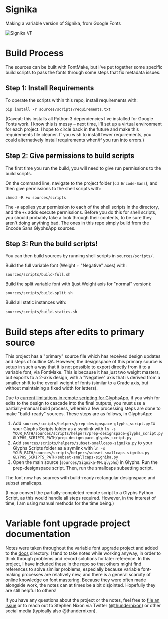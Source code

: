# Signika
Making a variable version of Signika, from Google Fonts

![Signika VF](https://github.com/thundernixon/Signika/blob/f3ae1a5bee3735feb7f69db54833175cbb658134/dist/Signika-MM-VF-2018-10-16-16_01/signika-VF%202018-10-16%20at%2015.41.36.gif)


# Build Process

The sources can be built with FontMake, but I've put together some specific build scripts to pass the fonts through some steps that fix metadata issues.

## Step 1: Install Requirements

To operate the scripts within this repo, install requirements with:

```
pip install -r sources/scripts/requirements.txt
```

(Caveat: this installs all Python 3 dependencies I've installed for Google Fonts work. I know this is messy – next time, I'll set up a virtual environment for each project. I hope to circle back in the future and make this requirements file cleaner. If you wish to install fewer requirements, you could alternatively install requirements when/if you run into errors.)

## Step 2: Give permissions to build scripts

The first time you run the build, you will need to give run permissions to the build scripts.

On the command line, navigate to the project folder (`cd Encode-Sans`), and then give permissions to the shell scripts with:

```
chmod -R +x sources/scripts
```

The `-R` applies your permission to each of the shell scripts in the directory, and the `+x` adds execute permissions. Before you do this for shell scripts, you should probably take a look through their contents, to be sure they aren't doing anything bad. The ones in this repo simply build from the Encode Sans GlyphsApp sources.

## Step 3: Run the build scripts!

You can then build sources by running shell scripts in `sources/scripts/`.

Build the full variable font (Weight + "Negative" axes) with:

```
sources/scripts/build-full.sh
```

Build the split variable font with (just Weight axis for "normal" version):

```
sources/scripts/build-split.sh
```

Build all static instances with:

```
sources/scripts/build-statics.sh
```

# Build steps after edits to primary source

This project has a "primary" source file which has received design updates and steps of outline QA. However, the designspace of this primary source is setup in such a way that it is not possible to export directly from it to a variable font, via FontMake. This is because it has just two weight masters, but exports to a 2-axis design, with a "Negative" axis that is derived from a smaller shift to the overall weight of fonts (similar to a Grade axis, but without maintaining a fixed width for letters).

Due to [current limitations in remote scripting for GlyphsApp](https://forum.glyphsapp.com/t/instance-as-master-through-core-api/10502/12), if you wish for edits to the design to cascade into the final outputs, you must use a partially-manual build process, wherein a few processing steps are done to make "build-ready" sources. These steps are as follows, in GlyphsApp:

1. Add `sources/scripts/helpers/prep-designspace-glyphs_script.py` to your Glyphs Scripts folder as a symlink with `ln -s YOUR_PATH/sources/scripts/helpers/prep-designspace-glyphs_script.py GLYPHS_SCRIPTS_PATH/prep-designspace-glyphs_script.py`
2. Add `sources/scripts/helpers/subset-smallcaps-signika.py` to your Glyphs Scripts folder as a symlink with `ln -s YOUR_PATH/sources/scripts/helpers/subset-smallcaps-signika.py GLYPHS_SCRIPTS_PATH/subset-smallcaps-signika.py`
3. Open the main source (`sources/Signika-MM.glyphs`) in Glyphs. Run the prep-designspace script. Then, run the smallcaps subsetting script.

The font now has sources with build-ready rectangular designspace and subset smallcaps.

(I may convert the partially-completed remote script to a Glyphs Python Script, as this would handle all steps required. However, in the interest of time, I am using manual methods for the time being.)

# Variable font upgrade project documentation

Notes were taken throughout the variable font upgrade project and added to the [docs](/docs) directory. I tend to take notes while working anyway, in order to think through problems and record solutions for later reference. In this project, I have included these in the repo so that others might find references to solve similar problems, especially because variable font-making processes are relatively new, and there is a general scarcity of online knowledge on font mastering. Because they were often made alongside work, the notes can at times be a bit disjointed. Hopefully they are still helpful to others! 

If you have any questions about the project or the notes, feel free to [file an issue](/issues) or to reach out to Stephen Nixon via Twitter ([@thundernixon](https://twitter.com/thundernixon)) or other social media (typically also @thundernixon).